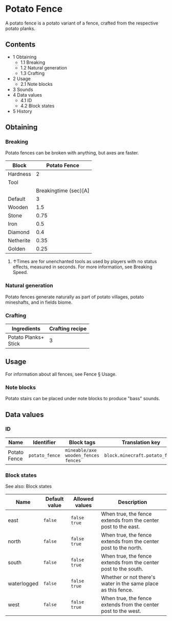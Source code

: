 # Potato Fence
A potato fence is a potato variant of a fence, crafted from the respective potato planks.

## Contents
- 1 Obtaining
	- 1.1 Breaking
	- 1.2 Natural generation
	- 1.3 Crafting
- 2 Usage
	- 2.1 Note blocks
- 3 Sounds
- 4 Data values
	- 4.1 ID
	- 4.2 Block states
- 5 History

## Obtaining
### Breaking
Potato fences can be broken with anything, but axes are faster.

| Block     | Potato Fence          |
|-----------|-----------------------|
| Hardness  | 2                     |
| Tool      |                       |
|           | Breakingtime (sec)[A] |
| Default   | 3                     |
| Wooden    | 1.5                   |
| Stone     | 0.75                  |
| Iron      | 0.5                   |
| Diamond   | 0.4                   |
| Netherite | 0.35                  |
| Golden    | 0.25                  |

1. ↑Times are for unenchanted tools as used by players with no status effects, measured in seconds. For more information, see Breaking Speed.

### Natural generation
Potato fences generate naturally as part of potato villages, potato mineshafts, and in fields biome.

### Crafting
| Ingredients              | Crafting recipe |
|--------------------------|-----------------|
| Potato Planks+<br/>Stick | 3               |

## Usage
For information about all fences, see Fence § Usage.

### Note blocks
Potato stairs can be placed under note blocks to produce "bass" sounds.

## Data values
### ID
| Name         | Identifier     | Block tags                                      | Translation key                |
|--------------|----------------|-------------------------------------------------|--------------------------------|
| Potato Fence | `potato_fence` | `mineable/axe`<br/>`wooden_fences`<br/>`fences` | `block.minecraft.potato_fence` |

### Block states
See also: Block states

| Name        | Default value | Allowed values     | Description                                                     |
|-------------|---------------|--------------------|-----------------------------------------------------------------|
| east        | `false`       | `false`<br/>`true` | When true, the fence extends from the center post to the east.  |
| north       | `false`       | `false`<br/>`true` | When true, the fence extends from the center post to the north. |
| south       | `false`       | `false`<br/>`true` | When true, the fence extends from the center post to the south. |
| waterlogged | `false`       | `false`<br/>`true` | Whether or not there's water in the same place as this fence.   |
| west        | `false`       | `false`<br/>`true` | When true, the fence extends from the center post to the west.  |



